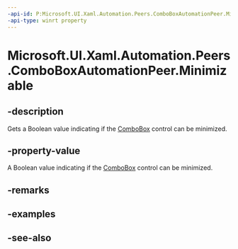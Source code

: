 ```yaml
---
-api-id: P:Microsoft.UI.Xaml.Automation.Peers.ComboBoxAutomationPeer.Minimizable
-api-type: winrt property
---
```


<!-- Property syntax
public bool Minimizable { get; }
-->

# Microsoft.UI.Xaml.Automation.Peers.ComboBoxAutomationPeer.Minimizable

## -description
Gets a Boolean value indicating if the [ComboBox](../microsoft.ui.xaml.controls/combobox.md) control can be minimized.

## -property-value
A Boolean value indicating if the [ComboBox](../microsoft.ui.xaml.controls/combobox.md) control can be minimized.

## -remarks

## -examples

## -see-also

